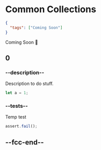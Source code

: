 # Common Collections

```json
{
  "tags": ["Coming Soon"]
}
```

Coming Soon 🦀

## 0

### --description--

Description to do stuff.

```rust
let a = 1;
```

### --tests--

Temp test

```js
assert.fail();
```

## --fcc-end--
